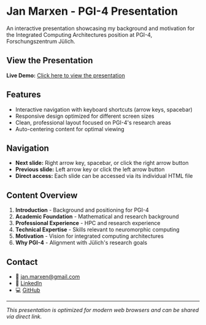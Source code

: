 # Jan Marxen - PGI-4 Presentation

An interactive presentation showcasing my background and motivation for the Integrated Computing Architectures position at PGI-4, Forschungszentrum Jülich.

## View the Presentation

**Live Demo:** [Click here to view the presentation](https://yourusername.github.io/pgi4-presentation/)

## Features

- Interactive navigation with keyboard shortcuts (arrow keys, spacebar)
- Responsive design optimized for different screen sizes
- Clean, professional layout focused on PGI-4's research areas
- Auto-centering content for optimal viewing

## Navigation

- **Next slide:** Right arrow key, spacebar, or click the right arrow button
- **Previous slide:** Left arrow key or click the left arrow button
- **Direct access:** Each slide can be accessed via its individual HTML file

## Content Overview

1. **Introduction** - Background and positioning for PGI-4
2. **Academic Foundation** - Mathematical and research background
3. **Professional Experience** - HPC and research experience
4. **Technical Expertise** - Skills relevant to neuromorphic computing
5. **Motivation** - Vision for integrated computing architectures
6. **Why PGI-4** - Alignment with Jülich's research goals

## Contact

- 📧 jan.marxen@gmail.com
- 🔗 [LinkedIn](https://linkedin.com/in/jan-esquível-marxen)
- 💻 [GitHub](https://github.com/janmarxen)

---

*This presentation is optimized for modern web browsers and can be shared via direct link.*
